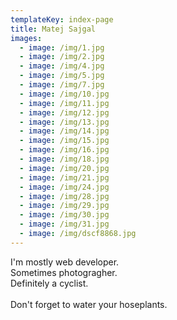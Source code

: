 ```yaml
---
templateKey: index-page
title: Matej Sajgal
images:
  - image: /img/1.jpg
  - image: /img/2.jpg
  - image: /img/4.jpg
  - image: /img/5.jpg
  - image: /img/7.jpg
  - image: /img/10.jpg
  - image: /img/11.jpg
  - image: /img/12.jpg
  - image: /img/13.jpg
  - image: /img/14.jpg
  - image: /img/15.jpg
  - image: /img/16.jpg
  - image: /img/18.jpg
  - image: /img/20.jpg
  - image: /img/21.jpg
  - image: /img/24.jpg
  - image: /img/28.jpg
  - image: /img/29.jpg
  - image: /img/30.jpg
  - image: /img/31.jpg
  - image: /img/dscf8868.jpg
---
```

I'm mostly web developer.\
Sometimes photogragher.\
Definitely a cyclist.\
\
Don't forget to water your hoseplants.